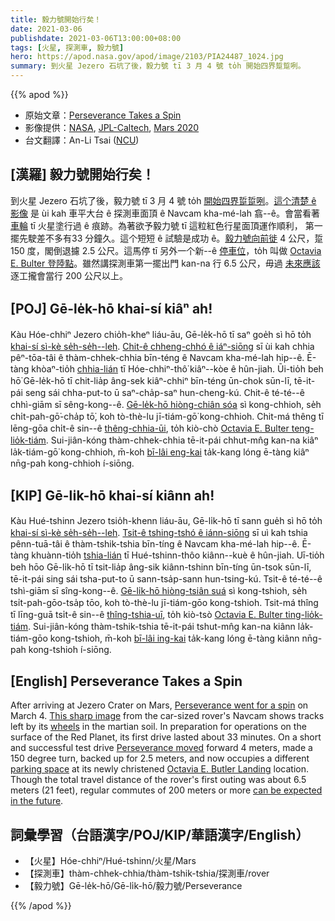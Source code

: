 ```yaml
---
title: 毅力號開始行矣！
date: 2021-03-06
publishdate: 2021-03-06T13:00:00+08:00
tags: [火星, 探測車, 毅力號]
hero: https://apod.nasa.gov/apod/image/2103/PIA24487_1024.jpg
summary: 到火星 Jezero 石坑了後，毅力號 tī 3 月 4 號 to̍h 開始四界踅踅咧。
---
```


{{% apod %}}

- 原始文章：[Perseverance Takes a Spin](https://apod.nasa.gov/apod/ap210306.html)
- 影像提供：[NASA](https://www.nasa.gov/), [JPL-Caltech](https://www.jpl.nasa.gov/), [Mars 2020](https://mars.nasa.gov/mars2020/)
- 台文翻譯：An-Li Tsai ([NCU](https://www.astro.ncu.edu.tw))

## [漢羅] 毅力號開始行矣！

到火星 Jezero 石坑了後，毅力號 tī 3 月 4 號 to̍h [開始四界踅踅咧][1]。[這个清楚 ê 影像][2] 是 ùi kah 車平大台 ê 探測車面頂 ê Navcam kha-mé-lah 翕--ê。會當看著 [車輪][3] tī 火星塗行過 ê 痕跡。為著欲予毅力號 tī 這粒紅色行星面頂運作順利， 第一擺先駛差不多有33 分鐘久。這个短短 ê 試驗是成功 ê。[毅力號向前徙][4]  4 公尺，踅 150 度，閣倒退攄 2.5 公尺。這馬停 tī 另外一个新--ê [停車位][5]，to̍h 叫做 [Octavia E. Bulter 登陸點][6]。雖然講探測車第一擺出門 kan-na 行 6.5 公尺，毋過 [未來應該][7] 逐工攏會當行 200 公尺以上。

## [POJ] Gē-le̍k-hō khai-sí kiâⁿ ah!

Kàu Hóe-chhiⁿ Jezero chio̍h-kheⁿ liáu-āu, Gē-le̍k-hō tī saⁿ goe̍h sì hō to̍h [khai-sí sì-kè se̍h-se̍h--leh][1]. [Chit-ê chheng-chhó ê iáⁿ-siōng][2] sī ùi kah chhia pêⁿ-tōa-tâi ê thàm-chhek-chhia bīn-téng ê Navcam kha-mé-lah hip--ê. Ē-tàng khòaⁿ-tio̍h [chhia-lián][3] tī Hóe-chhiⁿ-thô͘  kiâⁿ--kòe ê hûn-jiah. Ūi-tio̍h beh hō͘ Gē-le̍k-hō tī chit-lia̍p âng-sek kiâⁿ-chhiⁿ bīn-téng ūn-chok sūn-lī, tē-it-pái seng sái chha-put-to ū saⁿ-cha̍p-saⁿ hun-cheng-kú. Chit-ê té-té--ê chhì-giām sī sêng-kong--ê. [Gē-le̍k-hō hiòng-chiân sóa][4] sì kong-chhioh, se̍h chi̍t-pah-gō͘-cha̍p tō͘, koh tò-thè-lu jī-tiám-gō͘ kong-chhioh. Chit-má thêng tī lēng-gōa chi̍t-ê sin--ê [thêng-chhia-ūi][5], to̍h kiò-chò [Octavia E. Bulter teng-lio̍k-tiám][6]. Sui-jiân-kóng thàm-chhek-chhia tē-it-pái chhut-mn̂g kan-na kiâⁿ la̍k-tiám-gō͘ kong-chhioh, m̄-koh [bī-lâi eng-kai][7] ta̍k-kang lóng ē-tàng kiâⁿ nn̄g-pah kong-chhioh í-siōng.

## [KIP] Gē-li̍k-hō khai-sí kiânn ah!

Kàu Hué-tshinn Jezero tsio̍h-khenn liáu-āu, Gē-li̍k-hō tī sann gue̍h sì hō to̍h [khai-sí sì-kè se̍h-se̍h--leh][1]. [Tsit-ê tshing-tshó ê iánn-siōng][2] sī uì kah tshia pênn-tuā-tâi ê thàm-tshik-tshia bīn-tíng ê Navcam kha-mé-lah hip--ê. Ē-tàng khuànn-tio̍h [tshia-lián][3] tī Hué-tshinn-thôo  kiânn--kuè ê hûn-jiah. Uī-tio̍h beh hōo Gē-li̍k-hō tī tsit-lia̍p âng-sik kiânn-tshinn bīn-tíng ūn-tsok sūn-lī, tē-it-pái sing sái tsha-put-to ū sann-tsa̍p-sann hun-tsing-kú. Tsit-ê té-té--ê tshì-giām sī sîng-kong--ê. [Gē-li̍k-hō hiòng-tsiân suá][4] sì kong-tshioh, se̍h tsi̍t-pah-gōo-tsa̍p tōo, koh tò-thè-lu jī-tiám-gōo kong-tshioh. Tsit-má thîng tī līng-guā tsi̍t-ê sin--ê [thîng-tshia-uī][5], to̍h kiò-tsò [Octavia E. Bulter ting-lio̍k-tiám][6]. Sui-jiân-kóng thàm-tshik-tshia tē-it-pái tshut-mn̂g kan-na kiânn la̍k-tiám-gōo kong-tshioh, m̄-koh [bī-lâi ing-kai][7] ta̍k-kang lóng ē-tàng kiânn nn̄g-pah kong-tshioh í-siōng.

## [English] Perseverance Takes a Spin

After arriving at Jezero Crater on Mars, [Perseverance went for a spin][1] on March 4. [This sharp image][2] from the car-sized rover's Navcam shows tracks left by its [wheels][3] in the martian soil. In preparation for operations on the surface of the Red Planet, its first drive lasted about 33 minutes. On a short and successful test drive [Perseverance moved][4] forward 4 meters, made a 150 degree turn, backed up for 2.5 meters, and now occupies a different [parking space][5] at its newly christened [Octavia E. Butler Landing][6] location. Though the total travel distance of the rover's first outing was about 6.5 meters (21 feet), regular commutes of 200 meters or more [can be expected in the future][7].

## 詞彙學習（台語漢字/POJ/KIP/華語漢字/English）

- 【火星】Hóe-chhiⁿ/Hué-tshinn/火星/Mars
- 【探測車】thàm-chhek-chhia/thàm-tshik-tshia/探測車/rover
- 【毅力號】Gē-le̍k-hō/Gē-li̍k-hō/毅力號/Perseverance

{{% /apod %}}

[1]: https://www.nasa.gov/press-release/nasa-s-perseverance-drives-on-mars-terrain-for-first-time
[2]: https://mars.nasa.gov/resources/25689/perseverance-is-roving-on-mars/
[3]: https://mars.nasa.gov/mars2020/spacecraft/rover/wheels/
[4]: https://mars.nasa.gov/resources/25698/perseverance-drive-visualization/
[5]: https://mars.nasa.gov/resources/25698/perseverance-drive-visualization/
[6]: https://mars.nasa.gov/resources/25701/welcome-to-octavia-e-butler-landing/
[7]: https://mars.nasa.gov/
